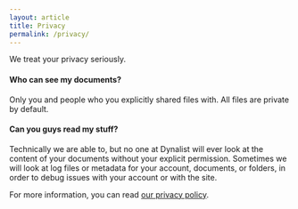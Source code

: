 ```yaml
---
layout: article
title: Privacy
permalink: /privacy/
---
```


We treat your privacy seriously.

#### Who can see my documents?

Only you and people who you explicitly shared files with. All files are private by default.

#### Can you guys read my stuff?

Technically we are able to, but no one at Dynalist will ever look at the content of your documents without your explicit permission. Sometimes we will look at log files or metadata for your account, documents, or folders, in order to debug issues with your account or with the site.

For more information, you can read [our privacy policy](https://dynalist.io/privacy).